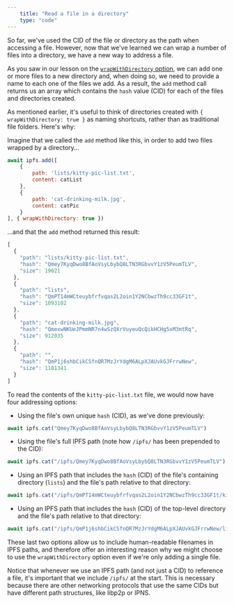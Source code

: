 ```yaml
---
    title: "Read a file in a directory"
    type: "code"
---
```


So far, we've used the CID of the file or directory as the path when accessing a file. However, now that we've learned we can wrap a number of files into a directory, we have a new way to address a file.

As you saw in our lesson on the [`wrapWithDirectory` option](https://proto.school/#/file-api/05), we can add one or more files to a new directory and, when doing so, we need to provide a name to each one of the files we add. As a result, the `add` method call returns us an array which contains the `hash` value (CID) for each of the files and directories created.

As mentioned earlier, it's useful to think of directories created with `{ wrapWithDirectory: true }` as naming shortcuts, rather than as traditional file folders. Here's why:

Imagine that we called the `add` method like this, in order to add two files wrapped by a directory...

```javascript
await ipfs.add([
    {
        path: 'lists/kitty-pic-list.txt',
        content: catList
    },
    {
        path: 'cat-drinking-milk.jpg',
        content: catPic
    }
], { wrapWithDirectory: true })
```

...and that the `add` method returned this result:

```javascript
[
  {
    "path": "lists/kitty-pic-list.txt",
    "hash": "Qmey7KyqDwo8BfAoVsyLbybQ8LTN3RGbvvY1zV5PeumTLV",
    "size": 19021
  },
  {
    "path": "lists",
    "hash": "QmPT14mWCteuybfrfvqas2L2oin1Y2NCbwzTh9cc33GF1t",
    "size": 1093102
  },
  {
    "path": "cat-drinking-milk.jpg",
    "hash": "QmexwNKUeJPmmNR7n4wSzQXrVuyeuQcQikHCHg5xM3mtRq",
    "size": 912035
  },
  {
    "path": "",
    "hash": "QmP1j6shbCikCSfnQR7MzJrYdgM6ALpXJAUvkGJFrrwNew",
    "size": 1181341
  }
]
```

To read the contents of the `kitty-pic-list.txt` file, we would now have four addressing options:

* Using the file's own unique `hash` (CID), as we've done previously:

```javascript
await ipfs.cat("Qmey7KyqDwo8BfAoVsyLbybQ8LTN3RGbvvY1zV5PeumTLV")

```
* Using the file's full IPFS path (note how `/ipfs/` has been prepended to the CID):

```javascript
await ipfs.cat("/ipfs/Qmey7KyqDwo8BfAoVsyLbybQ8LTN3RGbvvY1zV5PeumTLV")

```
* Using an IPFS path that includes the `hash` (CID) of the file's containing directory (`lists`) and the file's path relative to that directory:

```javascript
await ipfs.cat("/ipfs/QmPT14mWCteuybfrfvqas2L2oin1Y2NCbwzTh9cc33GF1t/kitty-pic-list.txt")
```
* Using an IPFS path that includes the `hash` (CID) of the top-level directory and the file's path relative to that directory:

```javascript
await ipfs.cat("/ipfs/QmP1j6shbCikCSfnQR7MzJrYdgM6ALpXJAUvkGJFrrwNew/lists/kitty-pic-list.txt")
```

These last two options allow us to include human-readable filenames in IPFS paths, and therefore offer an interesting reason why we might choose to use the `wrapWithDirectory` option even if we're only adding a single file.

Notice that whenever we use an IPFS path (and not just a CID) to reference a file, it's important that we include `/ipfs/` at the start. This is necessary because there are other networking protocols that use the same CIDs but have different path structures, like libp2p or IPNS.
